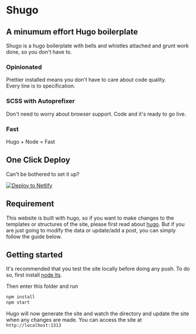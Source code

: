 # Shugo

## A minumum effort Hugo boilerplate

Shugo is a hugo boilerplate with bells and whistles attached and grunt work done, so you don't have to.

### Opinionated

Prettier installed means you don't have to care about code quality.<br/>
Every line is to specification.

### SCSS with Autoprefixer

Don't need to worry about browser support. Code and it's ready to go live.

### Fast

Hugo + Node = Fast

## One Click Deploy

Can't be bothered to set it up?

[![Deploy to Netlify](https://www.netlify.com/img/deploy/button.svg)](https://app.netlify.com/start/deploy?repository=https://github.com/li-kai/shugo)

## Requirement

This website is built with hugo, so if you want to make changes to the templates or structures of the site, please first read about [hugo](https://gohugo.io/overview/introduction/). But if you are just going to modify the data or update/add a post, you can simply follow the guide below.

## Getting started

It's recommended that you test the site locally before doing any push. To do so, first install [node lts](https://nodejs.org/en/).

Then enter this folder and run

```bash
npm install
npm start
```

Hugo will now generate the site and watch the directory and update the site when any changes are made. You can access the site at `http://localhost:1313`
